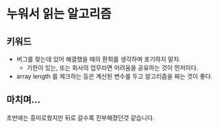 # 누워서 읽는 알고리즘

## 키워드
- 버그를 찾는데 있어 해결했을 때의 환희를 생각하며 포기하지 말자.
    - 기한이 있는, 또는 회사의 업무라면 어려움을 공유하는 것이 먼저이다.
- array length 를 체크하는 등은 계산된 변수를 두고 알고리즘을 짜는 것이 좋다.
    
## 마치며...
초반에는 흥미로웠지만 뒤로 갈수록 진부해졌던것 같습니다.
